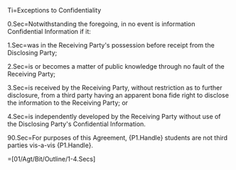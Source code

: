 Ti=Exceptions to Confidentiality

0.Sec=Notwithstanding the foregoing, in no event is information Confidential Information if it:

1.Sec=was in the Receiving Party's possession before receipt from the Disclosing Party;

2.Sec=is or becomes a matter of public knowledge through no fault of the Receiving Party;

3.Sec=is received by the Receiving Party, without restriction as to further disclosure, from a third party having an apparent bona fide right to disclose the information to the Receiving Party; or

4.Sec=is independently developed by the Receiving Party without use of the Disclosing Party's Confidential Information.

90.Sec=For purposes of this Agreement, {P1.Handle} students are not third parties vis-a-vis {P1.Handle}.

=[01/Agt/Bit/Outline/1-4.Secs]
